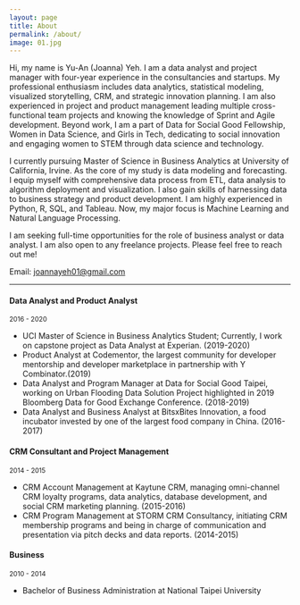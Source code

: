 ```yaml
---
layout: page
title: About
permalink: /about/
image: 01.jpg
---
```


Hi, my name is Yu-An (Joanna) Yeh. I am a data analyst and project manager with four-year experience in the consultancies and startups. My professional enthusiasm includes data analytics, statistical modeling, visualized storytelling, CRM, and strategic innovation planning. I am also experienced in project and product management leading multiple cross-functional team projects and knowing the knowledge of Sprint and Agile development. Beyond work, I am a part of Data for Social Good Fellowship, Women in Data Science, and Girls in Tech, dedicating to social innovation and engaging women to STEM through data science and technology. 

I currently pursuing Master of Science in Business Analytics at University of California, Irvine. As the core of my study is data modeling and forecasting. I equip myself with comprehensive data process from ETL, data analysis to algorithm deployment and visualization. I also gain skills of harnessing data to business strategy and product development. I am highly experienced in Python, R, SQL, and Tableau. Now, my major focus is Machine Learning and Natural Language Processing.

I am seeking full-time opportunities for the role of business analyst or data analyst. I am also open to any freelance projects. Please feel free to reach out me!

Email: joannayeh01@gmail.com

***

#### Data Analyst and Product Analyst
<small>2016 - 2020</small>

- UCI Master of Science in Business Analytics Student; Currently, I work on capstone project as Data Analyst at Experian. (2019-2020)
- Product Analyst at Codementor, the largest community for developer mentorship and developer marketplace in partnership with Y Combinator.(2019)
- Data Analyst and Program Manager at Data for Social Good Taipei, working on Urban Flooding Data Solution Project highlighted in 2019 Bloomberg Data for Good Exchange Conference. (2018-2019)
- Data Analyst and Business Analyst at BitsxBites Innovation, a food incubator invested by one of the largest food company in China. (2016-2017)


#### CRM Consultant and Project Management
<small>2014 - 2015</small>

- CRM Account Management at Kaytune CRM, managing omni-channel CRM loyalty programs, data analytics, database development, and social CRM marketing planning. (2015-2016)
- CRM Program Management at STORM CRM Consultancy, initiating CRM membership programs and being in charge of communication and presentation via pitch decks and data reports. (2014-2015)


#### Business
<small>2010 - 2014</small>

- Bachelor of Business Administration at National Taipei University